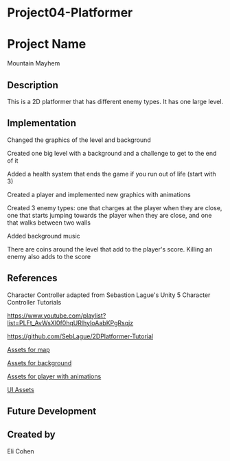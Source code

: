 # Project04-Platformer

# Project Name
Mountain Mayhem

## Description
This is a 2D platformer that has different enemy types. It has one large level.

## Implementation

Changed the graphics of the level and background

Created one big level with a background and a challenge to get to the end of it

Added a health system that ends the game if you run out of life (start with 3)

Created a player and implemented new graphics with animations

Created 3 enemy types: one that charges at the player when they are close, one that starts jumping towards the player when they are close, and one that walks between two walls

Added background music

There are coins around the level that add to the player's score. Killing an enemy also adds to the score

## References

Character Controller adapted from Sebastion Lague's Unity 5 Character Controller Tutorials

https://www.youtube.com/playlist?list=PLFt_AvWsXl0f0hqURlhyIoAabKPgRsqjz

https://github.com/SebLague/2DPlatformer-Tutorial

[Assets for map](https://www.kenney.nl/assets/tiny-town](https://www.kenney.nl/assets/pixel-platformer-farm-expansion)https://www.kenney.nl/assets/pixel-platformer-farm-expansion)

[Assets for background](https://assetstore.unity.com/packages/2d/environments/free-2d-cartoon-parallax-background-205812)

[Assets for player with animations](https://grafxkid.itch.io/sprite-pack-8)

[UI Assets](https://www.kenney.nl/assets/ui-pack)

## Future Development

## Created by
Eli Cohen
